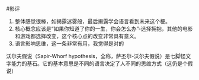 #影评 

1. 整体感觉很棒，如揭露迷雾般，最后揭露学会语言看到未来这个梗。
2. 核心概念应该是“如果你知道了你的一生，你会怎么办”-选择拥抱，其他的电影和游戏都选择改变，这个核心点的改变非常具有意义。
3. 语言影响思维，这一条非常有用，我觉得是对的

沃尔夫假说（Sapir-Whorf hypothesis，全称，萨丕尔-沃尔夫假说）是七脚怪文字能力的基石。它的基本意思是不同的语言决定了人不同的思维方式（这仍是个假说）
